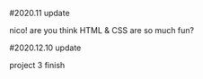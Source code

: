 #2020.11 update

nico! are you think HTML & CSS are so much fun?

#2020.12.10 update

project 3 finish

